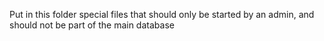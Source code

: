 Put in this folder special files that should only be started by an admin, and should not be part of the main database